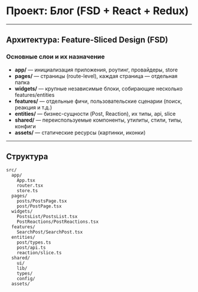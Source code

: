 # Проект: Блог (FSD + React + Redux)
---
## Архитектура: Feature-Sliced Design (FSD)

### Основные слои и их назначение

- **app/** — инициализация приложения, роутинг, провайдеры, store
- **pages/** — страницы (route-level), каждая страница — отдельная папка
- **widgets/** — крупные независимые блоки, собирающие несколько features/entities
- **features/** — отдельные фичи, пользовательские сценарии (поиск, реакция и т.д.)
- **entities/** — бизнес-сущности (Post, Reaction), их типы, api, slice
- **shared/** — переиспользуемые компоненты, утилиты, стили, типы, конфиги
- **assets/** — статические ресурсы (картинки, иконки)

---

## Структура

```
src/
  app/
    App.tsx
    router.tsx
    store.ts
  pages/
    posts/PostsPage.tsx
    post/PostPage.tsx
  widgets/
    PostsList/PostsList.tsx
    PostReactions/PostReactions.tsx
  features/
    SearchPost/SearchPost.tsx
  entities/
    post/types.ts
    post/api.ts
    reaction/slice.ts
  shared/
    ui/
    lib/
    types/
    config/
  assets/
```


